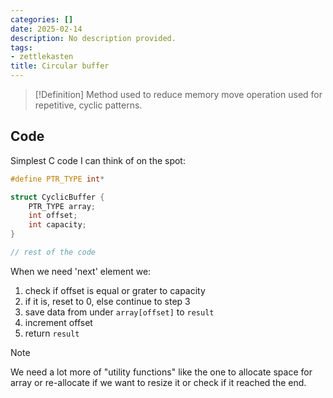 ```yaml
---
categories: []
date: 2025-02-14
description: No description provided.
tags:
- zettlekasten
title: Circular buffer
---
```


> [!Definition]
> Method used to reduce memory move operation used for repetitive, cyclic patterns. 

## Code

Simplest C code I can think of on the spot:

```c++
#define PTR_TYPE int*

struct CyclicBuffer {
	PTR_TYPE array;
	int offset;
	int capacity;
}

// rest of the code
```

When we need 'next' element we:

1. check if offset is equal or grater to capacity
2. if it is, reset to 0, else continue to step 3
3. save data from under `array[offset]` to `result` 
4. increment offset
5. return `result` 

> [!Note]
> We need a lot more of "utility functions" like the one to allocate space for
array or re-allocate if we want to resize it or check if it reached the end.